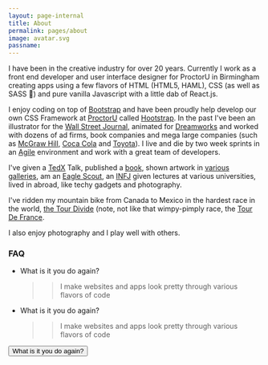 ```yaml
---
layout: page-internal
title: About
permalink: pages/about
image: avatar.svg
passname:
---
```

I have been in the creative industry for over 20 years.  Currently I work as a front end developer and user interface designer for ProctorU in Birmingham creating apps using a few flavors of HTML (HTML5, HAML), CSS (as well as SASS 💅) and pure vanilla Javascript with a little dab of React.js.  

I enjoy coding on top of [Bootstrap](https://getbootstrap.com/docs/4.0/getting-started/introduction/) and have been proudly help develop our own CSS Framework at [ProctorU](https://www.proctoru.com/) called [Hootstrap](https://proctoru.github.io/hootstrap/).  In the past I've been an illustrator for the [Wall Street Journal](https://www.wsj.com/), animated for [Dreamworks](http://www.dreamworksanimation.com/) and worked with dozens of ad firms, book companies and mega large companies (such as [McGraw Hill](https://www.mheducation.com/), [Coca Cola](https://us.coca-cola.com/) and [Toyota](https://www.toyota.com/)).  I live and die by two week sprints in an [Agile](https://serraview.com/what-does-the-agile-work-environment-look-like/) environment and work with a great team of developers.

I've given a [TedX](https://www.youtube.com/watch?v=7LI1JnKKehU) Talk, published a [book](https://www.amazon.com/Trail-Magic-Art-Soft-Pedaling-ebook/dp/B00NJQZ6GK), shown artwork in [various galleries](https://nakedartusa.com/pages/scott-thigpen), am an [Eagle Scout](https://en.wikipedia.org/wiki/Eagle_Scout_(Boy_Scouts_of_America)), an [INFJ](https://www.16personalities.com/infj-personality) given lectures at various universities, lived in abroad, like techy gadgets and photography.

I've ridden my mountain bike from Canada to Mexico in the hardest race in the world, [the Tour Divide](http://b-metro.com/the-adventurers-ride-the-divide/14562/) (note, not like that wimpy-pimply race, the [Tour De France](https://www.letour.fr/en/).  

I also enjoy photography and I play well with others.

### FAQ
* What is it you do again?
  >> I make websites and apps look pretty through various flavors of code

* What is it you do again?
  >> I make websites and apps look pretty through various flavors of code




<button type="button" class="btn btn-secondary" data-toggle="tooltip" data-placement="top" title="I code websites, apps and draw.">
  What is it you do again?
</button>
